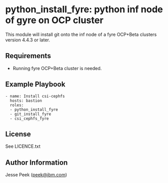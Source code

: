 python_install_fyre: python inf node of gyre on OCP cluster
=========

This module will install git onto the inf node of a fyre OCP+Beta clusters version 4.4.3 or later.

Requirements
------------

 - Running fyre OCP+Beta cluster is needed.


Example Playbook
----------------

    - name: Install csi-cephfs
      hosts: bastion
      roles:
      - python_install_fyre
      - git_install_fyre
      - csi_cephfs_fyre

License
-------

See LICENCE.txt

Author Information
------------------

Jesse Peek (peek@ibm.com)

